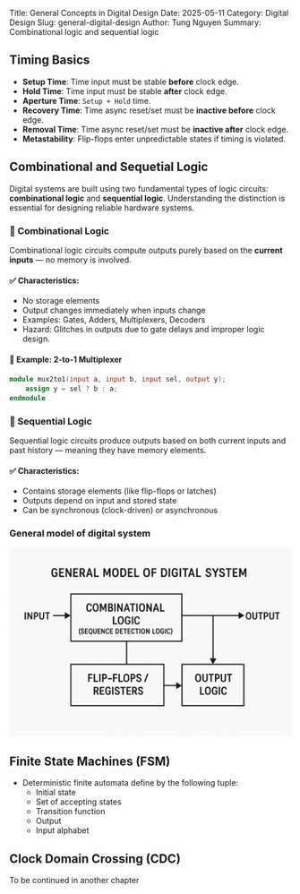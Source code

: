 Title: General Concepts in Digital Design
Date: 2025-05-11
Category: Digital Design
Slug: general-digital-design
Author: Tung Nguyen
Summary: Combinational logic and sequential logic
 <!-- PELICAN_END_SUMMARY -->

## Timing Basics

- **Setup Time**: Time input must be stable **before** clock edge.
- **Hold Time**: Time input must be stable **after** clock edge.
- **Aperture Time**: `Setup + Hold` time.
- **Recovery Time**: Time async reset/set must be **inactive before** clock edge.
- **Removal Time**: Time async reset/set must be **inactive after** clock edge.
- **Metastability**: Flip-flops enter unpredictable states if timing is violated.

## Combinational  and Sequetial Logic
Digital systems are built using two fundamental types of logic circuits: **combinational logic** and **sequential logic**. Understanding the distinction is essential for designing reliable hardware systems.

### 🔹 Combinational Logic

Combinational logic circuits compute outputs purely based on the **current inputs** — no memory is involved.

#### ✅ Characteristics:
<ul>
<li> No storage elements </li>
<li>  Output changes immediately when inputs change</li>
<li>  Examples: Gates, Adders, Multiplexers, Decoders </li>
<li> Hazard: Glitches in outputs due to gate delays and improper logic design. </li>
</ul>

#### 🧠 Example: 2-to-1 Multiplexer

```verilog
module mux2to1(input a, input b, input sel, output y);
    assign y = sel ? b : a;
endmodule
```
### 🔹 Sequential Logic
Sequential logic circuits produce outputs based on both current inputs and past history — meaning they have memory elements.

#### ✅ Characteristics:
<ul>
<li> Contains storage elements (like flip-flops or latches) </li>
<li> Outputs depend on input and stored state </li>
<li> Can be synchronous (clock-driven) or asynchronous </li>

</ul>

### General model of digital system
![General model](../images/digital_design/general_model.png)

## Finite State Machines (FSM)
- Deterministic finite automata define by the following tuple:
  - Initial state
  - Set of accepting states
  - Transition function
  - Output
  - Input alphabet
  
## Clock Domain Crossing (CDC)
To be continued in another chapter 

